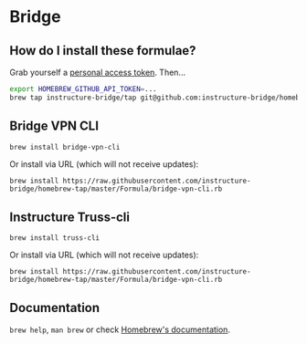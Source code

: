 # Bridge

## How do I install these formulae?

Grab yourself a [personal access token](https://github.com/settings/tokens/new?scopes=repo&description=Homebrew%20for%20Bridge%20VPN%20CLI). Then...

```bash
export HOMEBREW_GITHUB_API_TOKEN=...
brew tap instructure-bridge/tap git@github.com:instructure-bridge/homebrew-tap.git
```

## Bridge VPN CLI

```bash
brew install bridge-vpn-cli
```

Or install via URL (which will not receive updates):

```
brew install https://raw.githubusercontent.com/instructure-bridge/homebrew-tap/master/Formula/bridge-vpn-cli.rb
```

## Instructure Truss-cli

```
brew install truss-cli
```

Or install via URL (which will not receive updates):

```
brew install https://raw.githubusercontent.com/instructure-bridge/homebrew-tap/master/Formula/bridge-vpn-cli.rb
```

## Documentation
`brew help`, `man brew` or check [Homebrew's documentation](https://docs.brew.sh).
